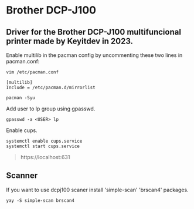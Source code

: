 
# Brother DCP-J100

## Driver for the Brother DCP-J100 multifuncional printer made by Keyitdev in 2023.


Enable multilib in the pacman config by uncommenting these two lines in pacman.conf: 

```
vim /etc/pacman.conf
```

```
[multilib]
Include = /etc/pacman.d/mirrorlist
```

```
pacman -Syu
```

Add user to lp group using gpasswd.

```
gpasswd -a <USER> lp
```

Enable cups.
```
systemctl enable cups.service
systemctl start cups.service
```
> https://localhost:631


## Scanner 

If you want to use dcpj100 scaner install 'simple-scan' 'brscan4' packages.

```
yay -S simple-scan brscan4
```